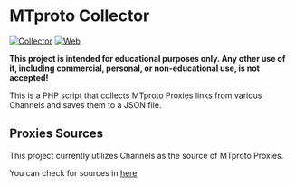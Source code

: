 # MTproto Collector
[![Collector](https://github.com/yebekhe/MTProtoCollector/actions/workflows/MTprotoCollector.yml/badge.svg)](https://github.com/yebekhe/MTProtoCollector/actions/workflows/MTprotoCollector.yml) [![Web](https://github.com/yebekhe/MTProtoCollector/actions/workflows/MTProtoCollectorWebpage.yml/badge.svg)](https://github.com/yebekhe/MTProtoCollector/actions/workflows/MTProtoCollectorWebpage.yml)

<b>This project is intended for educational purposes only. Any other use of it, including commercial, personal, or non-educational use, is not accepted!</b>

This is a PHP script that collects MTproto Proxies links from various Channels and saves them to a JSON file.

## Proxies Sources
This project currently utilizes Channels as the source of MTproto Proxies.

You can check for sources in [here](https://raw.githubusercontent.com/yebekhe/MTProtoCollector/main/modules/config.php)
